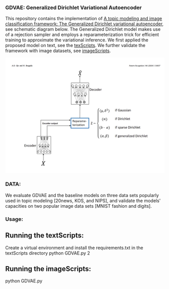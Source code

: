 ### GDVAE: Generalized Dirichlet Variational Autoencoder
This repository contains the implementation of [A topic modeling and image classification framework: The Generalized Dirichlet variational autoencoder](https://www.sciencedirect.com/science/article/pii/S0031320323007343), see schematic diagram below.  The Generalized Dirichlet model makes use of a rejection sampler and employs a reparameterization trick for efficient training to approximate the variational inference. We first applied the proposed model on text, see the [texScripts](https://github.com/hormone03/GD-VAE/tree/master/textScripts). We further validate the framework with image datasets, see [imageScripts](https://github.com/hormone03/GD-VAE/tree/master/imageScripts). 


![schematic diagram](image_model_arch.png)

### DATA: 
We evaluate GDVAE and the baseline models on three data sets popularly used in topic modeling [20news, KOS, and NIPS], and validate the models' capacities on two popular image data sets [MNIST fashion and digits].

### Usage:
## 
## Running the textScripts:
Create a virtual environment and install the requirements.txt in the textScripts directory
python GDVAE.py 2
## Running the imageScripts:
python GDVAE.py

